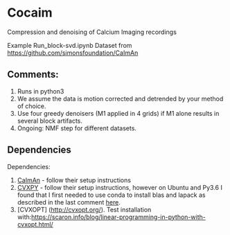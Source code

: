 # Cocaim
Compression and denoising of Calcium Imaging recordings

Example Run_block-svd.ipynb
Dataset from https://github.com/simonsfoundation/CaImAn

## Comments:
1. Runs in python3
2. We assume the data is motion corrected and detrended by your method of choice.
3. Use four greedy denoisers (M1 applied in 4 grids) if M1 alone results in several block artifacts.
4. Ongoing: NMF step for different datasets.

## Dependencies
Dependencies:
1. [CaImAn](https://github.com/simonsfoundation/CaImAn) - follow their setup instructions
2. [CVXPY](https://cvxgrp.github.io/cvxpy/install/index.html) - follow their setup instructions, however on Ubuntu and Py3.6 I found that I first needed to use conda to install blas and lapack as described in the last comment [here](https://github.com/cvxgrp/cvxpy/issues/357). 
3. [CVXOPT] (http://cvxopt.org/). Test installation with:https://scaron.info/blog/linear-programming-in-python-with-cvxopt.html/
